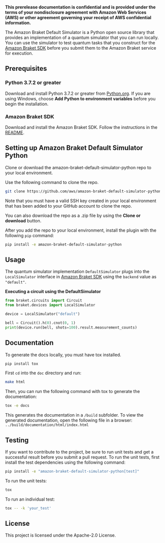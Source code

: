 **This prerelease documentation is confidential and is provided under the terms of your nondisclosure agreement with 
Amazon Web Services (AWS) or other agreement governing your receipt of AWS confidential information.**

The Amazon Braket Default Simulator is a Python open source library that provides an implementation of a quantum simulator 
that you can run locally. You can use the simulator to test quantum tasks that you construct for the [Amazon Braket SDK](https://github.com/aws/braket-python-sdk)
before you submit them to the Amazon Braket service for execution.

## Prerequisites

### Python 3.7.2 or greater
Download and install Python 3.7.2 or greater from [Python.org](https://www.python.org/downloads/).
If you are using Windows, choose **Add Python to environment variables** before you begin the installation.

### Amazon Braket SDK
Download and install the Amazon Braket SDK. Follow the instructions in the [README](https://github.com/aws/braket-python-sdk/blob/stable/latest/README.md).	

## Setting up Amazon Braket Default Simulator Python
Clone or download the amazon-braket-default-simulator-python repo to your local environment. 

Use the following command to clone the repo.

```bash
git clone https://github.com/aws/amazon-braket-default-simulator-python.git
```

Note that you must have a valid SSH key created in your local environment that has been added to your GitHub account to clone the repo.

You can also download the repo as a .zip file by using the **Clone or download** button. 

After you add the repo to your local environment, install the plugin with the following `pip` command:

```bash
pip install -e amazon-braket-default-simulator-python
```

## Usage
The quantum simulator implementation `DefaultSimulator` plugs into the `LocalSimulator` interface in 
[Amazon Braket SDK](https://github.com/aws/braket-python-sdk) using the `backend` value as `"default"`. 

**Executing a circuit using the DefaultSimulator**
```python
from braket.circuits import Circuit
from braket.devices import LocalSimulator

device = LocalSimulator("default")

bell = Circuit().h(0).cnot(0, 1)
print(device.run(bell, shots=100).result.measurement_counts)
```

## Documentation

To generate the docs locally, you must have tox installed.
```bash
pip install tox
```
First `cd` into the `doc` directory and run:
 ```bash
 make html
 ```
Then, you can run the following command with tox to generate the documentation:
```bash
tox -e docs
```
This generates the documentation in a `/build` subfolder. To view the generated documentation, 
open the following file in a browser: `../build/documentation/html/index.html`

## Testing

If you want to contribute to the project, be sure to run unit tests and get a successful result 
before you submit a pull request. To run the unit tests, first install the test dependencies using the following command:
```bash
pip install -e "amazon-braket-default-simulator-python[test]"
```

To run the unit tests:
```bash
tox
```

To run an individual test:
```bash
tox -- -k 'your_test'
```


## License

This project is licensed under the Apache-2.0 License.

